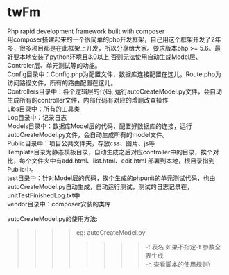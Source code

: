 # twFm
Php rapid development framework built with composer \
用composer搭建起来的一个很简单的php开发框架，自己用这个框架开发了2年多，很多项目都是在此框架上开发，所以分享给大家。要求版本php >= 5.6。最好要本地安装了python环境且3.0以上,否则无法使用自动生成Model层、Controler层、单元测试等的功能。\
Config目录中：Config.php为配置文件，数据库连接配置在这儿。Route.php为访问路径文件，所有的路由配置在这儿。\
Controllers目录中：各个逻辑层的代码, 运行autoCreateModel.py文件，会自动生成所有的controller文件，内部代码有对应的增删改查操作\
Libs目录中：所有的工具类\
Log目录中：记录日志\
Models目录中：数据库Model层的代码，配置好数据库的连接，运行autoCreateModel.py文件，会自动生成所有的model文件。\
Public目录中：项目公共文件夹，存放css、图片、js等\
Template目录为静态模板目录，自动生成之后对应controller中的目录，挨个对比，每个文件夹中有add.html、list.html、edit.html
部署到本地，根目录指到Public中。\
test目录中：针对Model层的代码，挨个生成的phpunit的单元测试代码，也由autoCreateModel.py自动生成，自动运行测试，测试的日志记录在，unitTestFinishedLog.txt中\
vendor目录中：composer安装的类库


autoCreateModel.py的使用方法:
>>>>eg: autoCreateModel.py 
>>>>>>>>-t 表名 如果不指定-t 参数全表生成 \
                       -h 查看脚本的使用规则\
